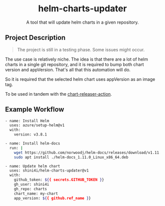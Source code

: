 <div align="center">

# helm-charts-updater

A tool that will update helm charts in a given repository.

</div>

## Project Description

> The project is still in a testing phase. Some issues might occur.

The use case is relatively niche. The idea is that there are a lot of helm charts in a single git
repository, and it is required to bump both chart version and appVersion. That's all that this automation will do.

So it is required that the selected helm chart uses appVersion as an image tag.

To be used in tandem with the [chart-releaser-action](https://github.com/helm/chart-releaser-action).

## Example Workflow

```bash
- name: Install Helm
  uses: azure/setup-helm@v1
  with:
    version: v3.8.1

- name: Install helm-docs
  run: |
    wget https://github.com/norwoodj/helm-docs/releases/download/v1.11.0/helm-docs_1.11.0_Linux_x86_64.deb
    sudo apt install ./helm-docs_1.11.0_Linux_x86_64.deb

- name: Update helm chart
  uses: shini4i/helm-charts-updater@v1
  with:
    github_token: ${{ secrets.GITHUB_TOKEN }}
    gh_user: shini4i
    gh_repo: charts
    chart_name: my-chart
    app_version: ${{ github.ref_name }}

